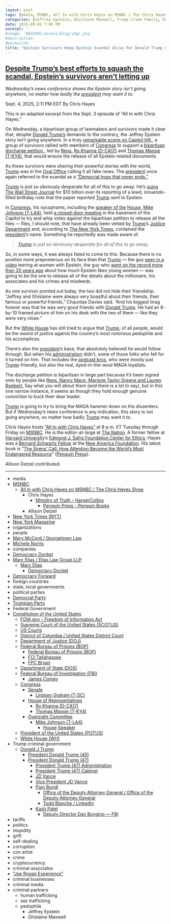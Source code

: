 ```yaml
---
layout: post
tags: [media, MSNBC, All In with Chris Hayes on MSNBC / The Chris Hayes Show, Chris Hayes, Ministry of Truth – HarperCollins, Penguin Press - Penguin Books, Allison Detzel, New York Times (NYT), New York Magazine, organizations, people, Mary McCord / Georgetown Law, Michele Norris, companies, Democracy Docket, Marc Elias / Elias Law Group LLP, Marc Elias, Democracy Docket, Democracy Forward, foreign countries, state local governments, political parties, Democrat Party, Trumpian Party, Federal Government, Constitution of the United States, FOIA.gov - Freedom of Information Act, Supreme Court of the United States (SCOTUS), US Courts, District of Columbia / United States District Court, Department of Justice (DOJ), Federal Bureau of Prisons (BOP), Federal Bureau of Prisons (BOP), FCI Tallahassee, FPC Bryan, Department of State (DOS), Federal Bureau of Investigation (FBI), James Comey, Congress, Senate, Lindsey Graham (T-SC), House of Representatives, Ro Khanna (D-CA17), Thomas Massie (T-KY4), Oversight Committee, Mike Johnson (T-LA4), House Speaker, President of the United States (POTUS), White House (WH), Trump criminal government, Donald J Trump, President Donald Trump (45), President Donald Trump (47), President Trump (47) Administration, President Trump (47) Cabinet, JD Vance, Vice President JD Vance, Pam Bondi, Office of the Deputy Attorney General / Office of the Deputy Attorney General, Todd Blanche / LinkedIn, Kash Patel, Deputy Director Dan Bongino — FBI, tariffs, politics, stupidity, grift, self-dealing, corruption, con artist, crime, cryptocurrency, criminal associates, “Joe Rogan Experience”, criminal businesses, criminal media, criminal partners, human trafficking, sex trafficking, pedophile, Jeffrey Epstein, Ghislaine Maxwell]
categories: [Jeffrey Epstein, Ghislaine Maxwell, Trump Crime Family, Donald Trump]
date: 2025-09-04 7:08 PM
excerpt: ''
#image: 'BASEURL/assets/blog/img/.png'
#description:
#permalink:
title: "Epstein Survivors Keep Epstein Scandal Alive For Donald Trump & Mike Johnson"
---
```



## [Despite Trump’s best efforts to squash the scandal, Epstein’s survivors aren’t letting up](https://www.msnbc.com/top-stories/latest/jeffrey-epstein-survivors-trump-maga-scandal-rcna229083)

*Wednesday’s news conference shows the Epstein story isn’t going anywhere, no matter how badly the [president](https://www.whitehouse.gov/) may want it to.*

Sept. 4, 2025, 2:11 PM EDT
By Chris Hayes

This is an adapted excerpt from the Sept. 3 episode of “All In with Chris Hayes.”

On Wednesday, a bipartisan group of lawmakers and survivors made it clear that, despite [Donald Trump’s](https://www.msnbc.com/donald-trump) demands to the contrary, the Jeffrey Epstein story isn’t going anywhere. In a truly [remarkable scene on Capitol Hill,](https://www.msnbc.com/ana-cabrera-reports/watch/epstein-survivors-lawmakers-speak-on-capitol-hill-246547525915), a group of survivors rallied with members of [Congress](https://www.congress.gov/) to support a [bipartisan discharge petition,](https://www.msnbc.com/top-stories/latest/release-epstein-files-house-gop-massie-khanna-rcna228850), led by [Reps.](https://www.house.gov/) [Ro Khanna (D-CA17)](https://khanna.house.gov/) and [Thomas Massie (T-KY4)](https://massie.house.gov/), that would ensure the release of all Epstein-related documents.

As these survivors were sharing their powerful stories with the world, [Trump](https://www.donaldjtrump.com/) was in the [Oval Office](https://www.whitehouse.gov/) calling it all fake news. The [president](https://www.whitehouse.gov/) once again referred to the scandal as a [“Democrat hoax that never ends.”](https://www.youtube.com/watch?v=oQEHGWudECs)

[Trump](https://www.donaldjtrump.com/) is just so obviously desperate for all of this to go away. He’s [suing The Wall Street Journal](https://www.msnbc.com/rachel-maddow-show/maddowblog/trump-sues-wsj-murdoch-epstein-birthday-letter-rcna219701) for \$10 billion over its reporting of a lewd, innuendo-filled birthday note that the paper reported [Trump](https://www.donaldjtrump.com/) sent to Epstein.

In [Congress](https://www.congress.gov/), his sycophants, including the [speaker of the](speaker.house.gov/) [House](https://www.house.gov/), [Mike Johnson (T-LA4)](https://mikejohnson.house.gov/), held [a closed-door meeting](https://www.politico.com/live-updates/2025/09/03/congress/mike-johnson-thomas-massie-spar-jeffrey-epstein-00541263) in the basement of the Capitol to try and whip votes against the bipartisan petition to release all the files — files, I should note, that have already been vetted by [Trump](https://www.donaldjtrump.com/)’s [Justice Department](https://www.justice.gov/) and, according to [The New York Times](https://www.nytimes.com/2025/07/23/us/politics/trump-epstein-files-named.html), contained the [president](https://www.whitehouse.gov/)’s name. Something he reportedly was made aware of.

> *[Trump](https://www.donaldjtrump.com/) is just so obviously desperate for all of this to go away.*

So, in some ways, it was always fated to come to this. Because there is no position more preposterous on its face than that [Trump](https://www.donaldjtrump.com/) — the guy [seen in a video](https://www.youtube.com/watch?v=pUmdFmAmHoM) leering at women with Epstein, the guy who [went on the record more than 20 years ago](https://nymag.com/nymetro/news/people/n_7912/) about how much Epstein likes young women — was going to be the one to release all of the details about the millionaire, his associates and his crimes and misdeeds.

As one survivor pointed out today, the two did not hide their friendship. “Jeffrey and Ghislaine were always very boastful about their friends, their famous or powerful friends,” Chauntae Davies said. “And his biggest brag forever was that he was very good friends with [Donald Trump](https://www.donaldjtrump.com/). He had an 8-by-10 framed picture of him on his desk with the two of them — like they were very close.”

But the [White House](https://www.whitehouse.gov/) has still tried to argue that [Trump](https://www.donaldjtrump.com/), of all people, would be the sword of justice against the country’s most notorious pedophile and his accomplices.

There’s also the [president](https://www.whitehouse.gov/)’s base, that absolutely believed he would follow through. But when his [administration](https://www.whitehouse.gov/administration/) didn’t, some of those folks who fell for it turned on him. That includes the [podcast bros,](https://www.msnbc.com/top-stories/latest/joe-rogan-hammers-trump-jeffrey-epstein-rcna226387) who were mostly just [Trump](https://www.donaldjtrump.com/)-friendly, but also the real, dyed-in-the-wool MAGA loyalists.

The discharge petition is bipartisan in large part because it’s been signed onto by people like [Reps. Nancy Mace, Marjorie Taylor Greene and Lauren Boebert.](https://www.msnbc.com/all-in/watch/mtg-boebert-mace-to-back-epstein-files-vote-defying-trump-white-house-246487109873) Say what you will about them (and there is a lot to say), but in this one narrow instance, it seems as though they hold enough genuine conviction to buck their dear leader.

[Trump](https://www.donaldjtrump.com/) is going to try to bring the MAGA hammer down on the dissenters. But if Wednesday’s news conference is any indication, this story is not going anywhere, no matter how badly [Trump](https://www.donaldjtrump.com/) may want it to.

Chris Hayes hosts [“All In with Chris Hayes”](http://www.msnbc.com/all) at 8 p.m. ET Tuesday through Friday on [MSNBC](https://www.msnbc.com/). He is the editor-at-large at [The Nation](https://www.thenation.com/). A former fellow at [Harvard University](https://www.harvard.edu/)’s [Edmond J. Safra Foundation Center for Ethics](https://www.ethics.harvard.edu/home), Hayes was a [Bernard Schwartz Fellow](https://www.bernardlschwartz.com/us-economic-policy) at the [New America Foundation](http://newamerica.org/). His latest book is “[The Sirens’ Call: How Attention Became the World’s Most Endangered Resource](https://www.c-span.org/program/book-tv/the-sirens-call-how-attention-became-the-worlds-most-endangered-resource/655543)” ([Penguin Press](https://www.penguin.com/penguin-press-overview/)).

Allison Detzel contributed.

----
- media
- [MSNBC](https://www.msnbc.com/)
    - [All In with Chris Hayes on MSNBC / The Chris Hayes Show](https://www.msnbc.com/all)
        - Chris Hayes 
            - [Ministry of Truth – HarperCollins](https://www.harpercollins.com/products/ministry-of-truth-steve-benen)
                - [Penguin Press - Penguin Books](https://www.penguin.com/penguin-press-overview/)
        - Allison Detzel
- [New York Times (NYT)](https://www.nytimes.com/)
- [New York Magazine](https://nymag.com/)
- organizations 
- people 
- [Mary McCord / Georgetown Law](https://www.law.georgetown.edu/faculty/mary-mccord/)
- [Michele Norris](https://michele-norris.com/about-michele/)
- companies
- [Democracy Docket](https://www.democracydocket.com/)
- [Marc Elias / Elias Law Group LLP](https://www.elias.law/team/marc-elias)
    - [Marc Elias](https://www.elias.law/team/marc-elias)
        - [Democracy Docket](https://www.democracydocket.com/)
- [Democracy Forward](https://democracyforward.org/)
- foreign countries 
- state, local governments
- political parties 
- [Democrat Party](https://www.democrats.org/)
- [Trumpian Party](https://www.gop.com/)
- Federal Government 
- [Constitution of the United States](https://constitution.congress.gov/)
    - [FOIA.gov - Freedom of Information Act](https://www.foia.gov/)
    - [Supreme Court of the United States (SCOTUS)](https://www.supremecourt.gov/)
    - [US Courts](https://www.uscourts.gov/)
    - [District of Columbia / United States District Court](https://www.dcd.uscourts.gov/)
    - [Department of Justice (DOJ)](https://www.justice.gov/)
    - [Federal Bureau of Prisons (BOP)](https://www.bop.gov/)
        - [Federal Bureau of Prisons (BOP)](https://www.bop.gov/)
        - [FCI Tallahassee](https://www.bop.gov/locations/institutions/tal/)
        - [FPC Bryan](https://www.bop.gov/locations/institutions/bry/)
    - [Department of State (DOS)](https://www.state.gov/)
    - [Federal Bureau of Investigation (FBI)](https://www.fbi.gov/)
        - [James Comey](https://www.fbi.gov/history/directors/james-b-comey)
    - [Congress](https://www.congress.gov/)
        - [Senate](https://www.senate.gov/)
            - [Lindsey Graham (T-SC)](https://www.lgraham.senate.gov/)
        - [House of Representatives](https://www.house.gov/)
            - [Ro Khanna (D-CA17)](https://khanna.house.gov/)
            - [Thomas Massie (T-KY4)](https://massie.house.gov/)
        - [Oversight Committee](https://oversight.house.gov/)
            - [Mike Johnson (T-LA4)](https://mikejohnson.house.gov/)
                - [House](https://www.house.gov/) [Speaker](https://www.speaker.gov/) 
    - [President of the United States (POTUS)](https://www.whitehouse.gov/)
    - [White House (WH)](https://www.whitehouse.gov/)
- Trump criminal government 
    - [Donald J Trump](https://www.donaldjtrump.com/)
        - [President Donald Trump (45)](https://trumpwhitehouse.archives.gov/)
        - [President Donald Trump (47)](https://www.whitehouse.gov/administration/donald-j-trump/)
            - [President Trump (47) Administration](https://www.whitehouse.gov/administration/)
            - [President Trump (47) Cabinet](https://www.whitehouse.gov/administration/the-cabinet/)
            - [JD Vance](https://www.linkedin.com/in/jd-vance-770a9047/)
            - [Vice President JD Vance](https://www.whitehouse.gov/administration/jd-vance/)
            - [Pam Bondi](https://www.justice.gov/ag/staff-profile/meet-attorney-general)
                - [Office of the Deputy Attorney General / Office of the Deputy Attorney General](https://www.justice.gov/dag)
                - [Todd Blanche / LinkedIn](https://www.linkedin.com/in/toddblanche/)
            - [Kash Patel](https://www.fbi.gov/about/leadership-and-structure/director-patel)
                - [Deputy Director Dan Bongino — FBI](https://www.fbi.gov/about/leadership-and-structure/deputy-director-dan-bongino)
- tariffs
- politics
- stupidity
- grift
- self-dealing
- corruption
- con artist 
- crime
- cryptocurrency 
- criminal associates
- [“Joe Rogan Experience”](http://www.youtube.com/@joerogan)
- criminal businesses
- criminal media 
- criminal partners
    - human trafficking 
    - sex trafficking 
    - pedophile 
        - Jeffrey Epstein 
        - Ghislaine Maxwell
